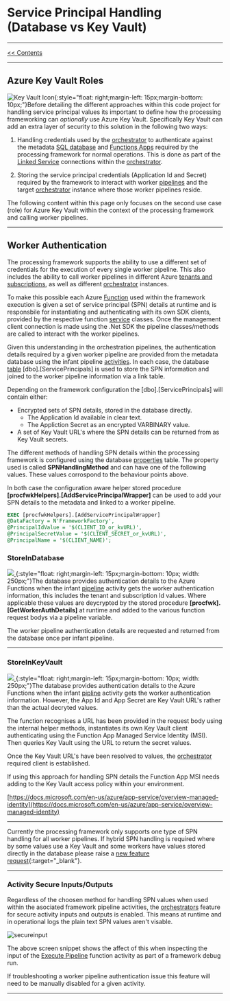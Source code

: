 # Service Principal Handling (Database vs Key Vault)

___
[<< Contents](/procfwk/contents) 

___

## Azure Key Vault Roles

![Key Vault Icon](/procfwk/keyvault.png){:style="float: right;margin-left: 15px;margin-bottom: 10px;"}Before detailing the different approaches within this code project for handling service principal values its important to define how the processing frameworking can _optionally_ use Azure Key Vault. Specifically Key Vault can add an extra layer of security to this solution in the following two ways:

1. Handling credentials used by the [orchestrator](/procfwk/orchestrators) to authenticate against the metadata [SQL database](/procfwk/database) and [Functions Apps](/procfwk/functions) required by the processing framework for normal operations. This is done as part of the [Linked Service](/procfwk/linkedservices) connections within the [orchestrator](/procfwk/orchestrators).

2. Storing the service principal credentials (Application Id and Secret) required by the framework to interact with worker [pipelines](/procfwk/pipeline) and the target [orchestrator](/procfwk/orchestrators) instance where those worker pipelines reside.

The following content within this page only focuses on the second use case (role) for Azure Key Vault within the context of the processing framework and calling worker pipelines.

___

## Worker Authentication 

The processing framework supports the ability to use a different set of credentials for the execution of every single worker pipeline. This also includes the ability to call worker pipelines in different Azure [tenants and subscriptions](/procfwk/crosstenantexecution), as well as different [orchestrator](/procfwk/orchestrators) instances. 

To make this possible each Azure [Function](/procfwk/functions) used within the framework execution is given a set of service principal (SPN) details at runtime and is responsbile for instantiating and authenticating with its own SDK clients, provided by the respective function [service](/procfwk/services) classes. Once the management client connection is made using the .Net SDK the pipeline classes/methods are called to interact with the worker pipelines.

Given this understanding in the orchestration pipelines, the authentication details required by a given worker pipeline are provided from the metadata database using the infant pipeline [activities](/procfwk/activities). In each case, the database [table](/procfwk/tables) [dbo].[ServicePrincipals] is used to store the SPN information and joined to the worker pipeline information via a link table.

Depending on the framework configuration the [dbo].[ServicePrincipals] will contain either:

* Encrypted sets of SPN details, stored in the database directly.
  * The Application Id available in clear text.
  * The Appliction Secret as an encrypted VARBINARY value.
* A set of Key Vault URL's where the SPN details can be returned from as Key Vault secrets.

The different methods of handling SPN details within the processing framework is configured using the database [properties](/procfwk/properties) table. The property used is called __SPNHandlingMethod__ and can have one of the following values. These values corrospond to the behaviour points above.

In both case the configuration aware helper stored procedure __[procfwkHelpers].[AddServicePrincipalWrapper]__ can be used to add your SPN details to the metadata and linked to a worker pipeline.

```sql
EXEC [procfwkHelpers].[AddServicePrincipalWrapper]
@DataFactory = N'FrameworkFactory',
@PrincipalIdValue = '$(CLIENT_ID_or_kvURL)',
@PrincipalSecretValue = '$(CLIENT_SECRET_or_kvURL)',
@PrincipalName = '$(CLIENT_NAME)';
```

### StoreInDatabase

[ ![](/procfwk/spn-in-database.png) ](/procfwk/spn-in-database.png){:style="float: right;margin-left: 15px;margin-bottom: 10px; width: 250px;"}The database provides authentication details to the Azure Functions when the infant [pipeline](/procfwk/pipelines) activity gets the worker authentication information, this includes the tenant and subscription Id values. Where applicable these values are deycrypted by the stored procedure __[procfwk].[GetWorkerAuthDetails]__ at runtime and added to the various function request bodys via a pipeline variable.

The worker pipeline authentication details are requested and returned from the database once per infant pipeline.

___


### StoreInKeyVault

[ ![](/procfwk/spn-in-keyvault.png) ](/procfwk/spn-in-keyvault.png){:style="float: right;margin-left: 15px;margin-bottom: 10px; width: 250px;"}The database provides authentication details to the Azure Functions when the infant [pipline](/procfwk/pipelines) activity gets the worker authentication information. However, the App Id and App Secret are Key Vault URL's rather than the actual decryted values.

The function recognises a URL has been provided in the request body using the internal helper methods, instantiates its own Key Vault client authenticating using the Function App Managed Service Identity (MSI). Then queries Key Vault using the URL to return the secret values.

Once the Key Vault URL's have been resolved to values, the [orchestrator](/procfwk/orchestrators) required client is established.

If using this approach for handling SPN details the Function App MSI needs adding to the Key Vault access policy within your environment.

[https://docs.microsoft.com/en-us/azure/app-service/overview-managed-identity](https://docs.microsoft.com/en-us/azure/app-service/overview-managed-identity)

___

Currently the processing framework only supports one type of SPN handling for all worker pipelines. If hybrid SPN handling is required where by some values use a Key Vault and some workers have values stored directly in the database please raise a [new feature request](https://github.com/mrpaulandrew/procfwk/issues/new?labels=enhancement&template=feature-request.md&title=){:target="_blank"}. 

___

### Activity Secure Inputs/Outputs

Regardless of the choosen method for handling SPN values when used within the asociated framework pipeline activities, the [orchestrators](/procfwk/orchestrators) feature for secure activity inputs and outputs is enabled. This means at runtime and in operational logs the plain text SPN values aren't visable.

![secureinput](/procfwk/activity-secureinput.png)

The above screen snippet shows the affect of this when inspecting the input of the [Execute Pipeline](/procfwk/executepipeline) function activity as part of a framework debug run.

If troubleshooting a worker pipeline authentication issue this feature will need to be manually disabled for a given activity.

___